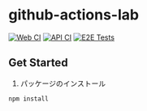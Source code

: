 # github-actions-lab

[![Web CI](https://github.com/y-hsgw/github-actions-lab/actions/workflows/web-ci.yml/badge.svg)](https://github.com/y-hsgw/github-actions-lab/actions/workflows/web-ci.yml) [![API CI](https://github.com/y-hsgw/github-actions-lab/actions/workflows/api-ci.yml/badge.svg)](https://github.com/y-hsgw/github-actions-lab/actions/workflows/api-ci.yml) [![E2E Tests](https://github.com/y-hsgw/github-actions-lab/actions/workflows/e2e.yml/badge.svg)](https://github.com/y-hsgw/github-actions-lab/actions/workflows/e2e.yml)

## Get Started

1. パッケージのインストール

```
npm install
```
